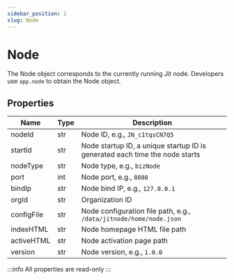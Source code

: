```yaml
---
sidebar_position: 1
slug: Node
---
```


# Node
The Node object corresponds to the currently running Jit node. Developers use `app.node` to obtain the Node object.

## Properties
| Name | Type | Description |
|------|------|------|
| nodeId | str | Node ID, e.g., `JN_c1tqsCN7Q5` |
| startId | str | Node startup ID, a unique startup ID is generated each time the node starts |
| nodeType | str | Node type, e.g., `bizNode` |
| port | int | Node port, e.g., `8080` |
| bindIp | str | Node bind IP, e.g., `127.0.0.1` |
| orgId | str | Organization ID |
| configFile | str | Node configuration file path, e.g., `/data/jitnode/home/node.json` |
| indexHTML | str | Node homepage HTML file path |
| activeHTML | str | Node activation page path |
| version | str | Node version, e.g., `1.0.0` |

:::info
All properties are read-only
:::